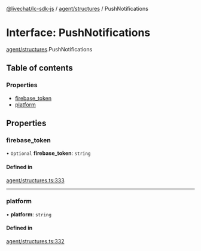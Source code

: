 [@livechat/lc-sdk-js](../README.md) / [agent/structures](../modules/agent_structures.md) / PushNotifications

# Interface: PushNotifications

[agent/structures](../modules/agent_structures.md).PushNotifications

## Table of contents

### Properties

- [firebase\_token](agent_structures.PushNotifications.md#firebase_token)
- [platform](agent_structures.PushNotifications.md#platform)

## Properties

### firebase\_token

• `Optional` **firebase\_token**: `string`

#### Defined in

[agent/structures.ts:333](https://github.com/livechat/lc-sdk-js/blob/a3fdde0/src/agent/structures.ts#L333)

___

### platform

• **platform**: `string`

#### Defined in

[agent/structures.ts:332](https://github.com/livechat/lc-sdk-js/blob/a3fdde0/src/agent/structures.ts#L332)
